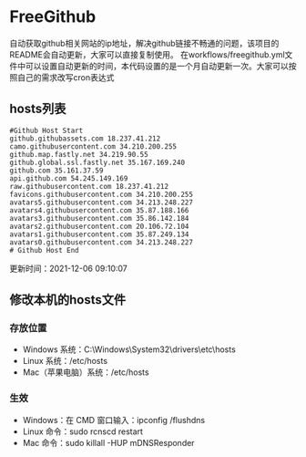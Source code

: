 # FreeGithub
自动获取github相关网站的ip地址，解决github链接不畅通的问题，该项目的README会自动更新，大家可以直接复制使用。
在workflows/freegithub.yml文件中可以设置自动更新的时间，本代码设置的是一个月自动更新一次。大家可以按照自己的需求改写cron表达式

## hosts列表
```base
#Github Host Start
github.githubassets.com 18.237.41.212
camo.githubusercontent.com 34.210.200.255
github.map.fastly.net 34.219.90.55
github.global.ssl.fastly.net 35.167.169.240
github.com 35.161.37.59
api.github.com 54.245.149.169
raw.githubusercontent.com 18.237.41.212
favicons.githubusercontent.com 34.210.200.255
avatars5.githubusercontent.com 34.213.248.227
avatars4.githubusercontent.com 35.87.188.166
avatars3.githubusercontent.com 35.86.142.184
avatars2.githubusercontent.com 20.106.72.104
avatars1.githubusercontent.com 35.87.249.134
avatars0.githubusercontent.com 34.213.248.227
# Github Host End
```

更新时间：2021-12-06 09:10:07

## 修改本机的hosts文件
### 存放位置
* Windows 系统：C:\Windows\System32\drivers\etc\hosts
* Linux 系统：/etc/hosts
* Mac（苹果电脑）系统：/etc/hosts

### 生效
* Windows：在 CMD 窗口输入：ipconfig /flushdns
* Linux 命令：sudo rcnscd restart
* Mac 命令：sudo killall -HUP mDNSResponder